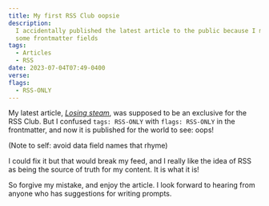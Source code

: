 ```yaml
---
title: My first RSS Club oopsie
description:
  I accidentally published the latest article to the public because I mixed up
  some frontmatter fields
tags:
  - Articles
  - RSS
date: 2023-07-04T07:49-0400
verse:
flags:
  - RSS-ONLY
---
```


My latest article, [_Losing steam_](/articles/losing-steam), was supposed to be
an exclusive for the RSS Club. But I confused `tags: RSS-ONLY` with
`flags: RSS-ONLY` in the frontmatter, and now it is published for the world to
see: oops!

(Note to self: avoid data field names that rhyme)

I could fix it but that would break my feed, and I really like the idea of RSS
as being the source of truth for my content. It is what it is!

So forgive my mistake, and enjoy the article. I look forward to hearing from
anyone who has suggestions for writing prompts.
